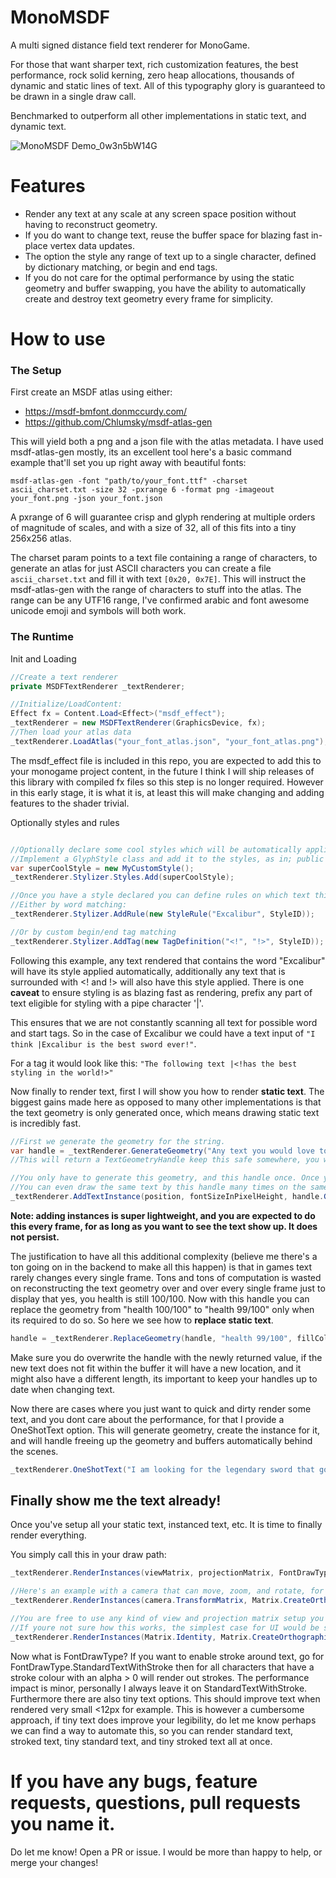 # MonoMSDF

A multi signed distance field text renderer for MonoGame.

For those that want sharper text, rich customization features, the best performance, rock solid kerning, zero heap allocations, thousands of dynamic and static lines of text.
All of this typography glory is guaranteed to be drawn in a single draw call.

Benchmarked to outperform all other implementations in static text, and dynamic text.

![MonoMSDF Demo_0w3n5bW14G](https://github.com/user-attachments/assets/8da7924f-26fe-41aa-8ead-e0da752b6768)

# Features

- Render any text at any scale at any screen space position without having to reconstruct geometry.
- If you do want to change text, reuse the buffer space for blazing fast in-place vertex data updates.
- The option the style any range of text up to a single character, defined by dictionary matching, or begin and end tags.
- If you do not care for the optimal performance by using the static geometry and buffer swapping, you have the ability to automatically create and destroy text geometry every frame for simplicity.

# How to use

### The Setup

First create an MSDF atlas using either:
- https://msdf-bmfont.donmccurdy.com/
- https://github.com/Chlumsky/msdf-atlas-gen

This will yield both a png and a json file with the atlas metadata.
I have used msdf-atlas-gen mostly, its an excellent tool here's a basic command example that'll set you up right away with beautiful fonts:

`msdf-atlas-gen -font "path/to/your_font.ttf" -charset ascii_charset.txt -size 32 -pxrange 6 -format png -imageout your_font.png -json your_font.json`

A pxrange of 6 will guarantee crisp and glyph rendering at multiple orders of magnitude of scales, and with a size of 32, all of this fits into a tiny 256x256 atlas.

The charset param points to a text file containing a range of characters, to generate an atlas for just ASCII characters you can create a file `ascii_charset.txt` and fill it with text `[0x20, 0x7E]`.
This will instruct the msdf-atlas-gen with the range of characters to stuff into the atlas. The range can be any UTF16 range, I've confirmed arabic and font awesome unicode emoji and symbols will both work.

### The Runtime

Init and Loading
```c#
//Create a text renderer
private MSDFTextRenderer _textRenderer;

//Initialize/LoadContent:
Effect fx = Content.Load<Effect>("msdf_effect");
_textRenderer = new MSDFTextRenderer(GraphicsDevice, fx);
//Then load your atlas data
_textRenderer.LoadAtlas("your_font_atlas.json", "your_font_atlas.png");
```
The msdf_effect file is included in this repo, you are expected to add this to your monogame project content, in the future I think I will ship releases of this library with compiled fx files so this step is no longer required.
However in this early stage, it is what it is, at least this will make changing and adding features to the shader trivial.

Optionally styles and rules
```c#

//Optionally declare some cool styles which will be automatically applied to your matching texts
//Implement a GlyphStyle class and add it to the styles, as in; public class MyCustomStyle : GlyphStyle is implemented.
var superCoolStyle = new MyCustomStyle();
_textRenderer.Stylizer.Styles.Add(superCoolStyle);

//Once you have a style declared you can define rules on which text this is applied to
//Either by word matching:
_textRenderer.Stylizer.AddRule(new StyleRule("Excalibur", StyleID));

//Or by custom begin/end tag matching
_textRenderer.Stylizer.AddTag(new TagDefinition("<!", "!>", StyleID));
```
Following this example, any text rendered that contains the word "Excalibur" will have its style applied automatically, additionally any text that is surrounded with <! and !> will also have this style applied.
There is one **caveat** to ensure styling is as blazing fast as rendering, prefix any part of text eligible for styling with a pipe character '|'.

This ensures that we are not constantly scanning all text for possible word and start tags. So in the case of Excalibur we could have a text input of `"I think |Excalibur is the best sword ever!"`.

For a tag it would look like this: `"The following text |<!has the best styling in the world!>" `

Now finally to render text, first I will show you how to render **static text**.
The biggest gains made here as opposed to many other implementations is that the text geometry is only generated once, which means drawing static text is incredibly fast.
```c#
//First we generate the geometry for the string.
var handle = _textRenderer.GenerateGeometry("Any text you would love to see\nNewlines are also supported!", fillColor, strokeColor);
//This will return a TextGeometryHandle keep this safe somewhere, you will need this to free up the geometry, or replace the text.

//You only have to generate this geometry, and this handle once. Once you have it you can draw this text as many times as you want, anywhere at any scale.
//You can even draw the same text by this handle many times on the same screen practically without any performance hit, this is done through hardware instancing.
_textRenderer.AddTextInstance(position, fontSizeInPixelHeight, handle.GeometryID);
```
__Note: adding instances is super lightweight, and you are expected to do this every frame, for as long as you want to see the text show up. It does not persist.__

The justification to have all this additional complexity (believe me there's a ton going on in the backend to make all this happen) is that in games text rarely changes every single frame.
Tons and tons of computation is wasted on reconstructing the text geometry over and over every single frame just to display that yes, you health is still 100/100.
Now with this handle you can replace the geometry from "health 100/100" to "health 99/100" only when its required to do so. 
So here we see how to **replace static text**.
```c#
handle = _textRenderer.ReplaceGeometry(handle, "health 99/100", fillColor, strokeColor);
```
Make sure you do overwrite the handle with the newly returned value, if the new text does not fit within the buffer it will have a new location, and it might also have a different length, its important to keep your handles up to date when changing text.

Now there are cases where you just want to quick and dirty render some text, and you dont care about the performance, for that I provide a OneShotText option.
This will generate geometry, create the instance for it, and will handle freeing up the geometry and buffers automatically behind the scenes. 
```c#
_textRenderer.OneShotText("I am looking for the legendary sword that goes by the name of Excalibur.", new Vector2(8, 8), 16f, fillColor, strokeColor);
```

## Finally show me the text already!

Once you've setup all your static text, instanced text, etc. It is time to finally render everything.

You simply call this in your draw path:
```c#
_textRenderer.RenderInstances(viewMatrix, projectionMatrix, FontDrawType.StandardText);

//Here's an example with a camera that can move, zoom, and rotate, for a 2d projection (1920x1080 viewport)
_textRenderer.RenderInstances(camera.TransformMatrix, Matrix.CreateOrthographicOffCenter(0, 1920, 1080, 0, -1f, 1f), FontDrawType.StandardText);

//You are free to use any kind of view and projection matrix setup you want!
//If youre not sure how this works, the simplest case for UI would be something like this:
_textRenderer.RenderInstances(Matrix.Identity, Matrix.CreateOrthographicOffCenter(0, screenwidth, screenheight, 0, -1f, 1f), FontDrawType.StandardText);
```
Now what is FontDrawType? If you want to enable stroke around text, go for FontDrawType.StandardTextWithStroke then for all characters that have a stroke colour with an alpha > 0 will render out strokes.
The performance impact is minor, personally I always leave it on StandardTextWithStroke. Furthermore there are also tiny text options. This should improve text when rendered very small <12px for example.
This is however a cumbersome approach, if tiny text does improve your legibility, do let me know perhaps we can find a way to automate this, so you can render standard text, stroked text, tiny standard text, and tiny stroked text all at once.

# If you have any bugs, feature requests, questions, pull requests you name it.
Do let me know! Open a PR or issue. I would be more than happy to help, or merge your changes!
